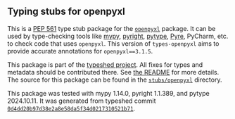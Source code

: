 ## Typing stubs for openpyxl

This is a [PEP 561](https://peps.python.org/pep-0561/)
type stub package for the [`openpyxl`](https://foss.heptapod.net/openpyxl/openpyxl) package.
It can be used by type-checking tools like
[mypy](https://github.com/python/mypy/),
[pyright](https://github.com/microsoft/pyright),
[pytype](https://github.com/google/pytype/),
[Pyre](https://pyre-check.org/),
PyCharm, etc. to check code that uses `openpyxl`. This version of
`types-openpyxl` aims to provide accurate annotations for
`openpyxl==3.1.5`.

This package is part of the [typeshed project](https://github.com/python/typeshed).
All fixes for types and metadata should be contributed there.
See [the README](https://github.com/python/typeshed/blob/main/README.md)
for more details. The source for this package can be found in the
[`stubs/openpyxl`](https://github.com/python/typeshed/tree/main/stubs/openpyxl)
directory.

This package was tested with
mypy 1.14.0,
pyright 1.1.389,
and pytype 2024.10.11.
It was generated from typeshed commit
[`0d4dd20b97d38e2a8e58da5f34d0217310521b71`](https://github.com/python/typeshed/commit/0d4dd20b97d38e2a8e58da5f34d0217310521b71).